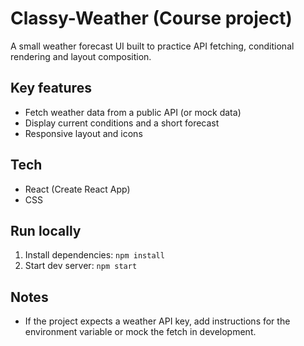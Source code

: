 ﻿# Classy-Weather (Course project)

A small weather forecast UI built to practice API fetching, conditional rendering and layout composition.

## Key features

- Fetch weather data from a public API (or mock data)
- Display current conditions and a short forecast
- Responsive layout and icons

## Tech

- React (Create React App)
- CSS

## Run locally

1. Install dependencies: `npm install`
2. Start dev server: `npm start`

## Notes

- If the project expects a weather API key, add instructions for the environment variable or mock the fetch in development.
